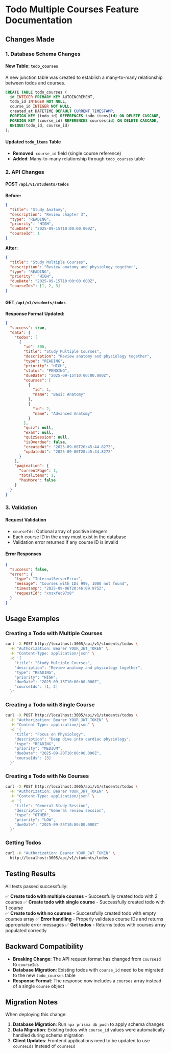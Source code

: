 # Todo Multiple Courses Feature Documentation

## Changes Made

### 1. Database Schema Changes

#### New Table: `todo_courses`
A new junction table was created to establish a many-to-many relationship between todos and courses.

```sql
CREATE TABLE todo_courses (
  id INTEGER PRIMARY KEY AUTOINCREMENT,
  todo_id INTEGER NOT NULL,
  course_id INTEGER NOT NULL,
  created_at DATETIME DEFAULT CURRENT_TIMESTAMP,
  FOREIGN KEY (todo_id) REFERENCES todo_items(id) ON DELETE CASCADE,
  FOREIGN KEY (course_id) REFERENCES courses(id) ON DELETE CASCADE,
  UNIQUE(todo_id, course_id)
);
```

#### Updated `todo_items` Table
- **Removed**: `course_id` field (single course reference)
- **Added**: Many-to-many relationship through `todo_courses` table

### 2. API Changes

#### POST `/api/v1/students/todos`

**Before:**
```json
{
  "title": "Study Anatomy",
  "description": "Review chapter 3",
  "type": "READING",
  "priority": "HIGH",
  "dueDate": "2025-09-15T10:00:00.000Z",
  "courseId": 1
}
```

**After:**
```json
{
  "title": "Study Multiple Courses",
  "description": "Review anatomy and physiology together",
  "type": "READING",
  "priority": "HIGH",
  "dueDate": "2025-09-15T10:00:00.000Z",
  "courseIds": [1, 2, 3]
}
```

#### GET `/api/v1/students/todos`

**Response Format Updated:**
```json
{
  "success": true,
  "data": {
    "todos": [
      {
        "id": 306,
        "title": "Study Multiple Courses",
        "description": "Review anatomy and physiology together",
        "type": "READING",
        "priority": "HIGH",
        "status": "PENDING",
        "dueDate": "2025-09-15T10:00:00.000Z",
        "courses": [
          {
            "id": 1,
            "name": "Basic Anatomy"
          },
          {
            "id": 2,
            "name": "Advanced Anatomy"
          }
        ],
        "quiz": null,
        "exam": null,
        "quizSession": null,
        "isOverdue": false,
        "createdAt": "2025-09-06T20:45:44.827Z",
        "updatedAt": "2025-09-06T20:45:44.827Z"
      }
    ],
    "pagination": {
      "currentPage": 1,
      "totalItems": 1,
      "hasMore": false
    }
  }
}
```

### 3. Validation

#### Request Validation
- `courseIds`: Optional array of positive integers
- Each course ID in the array must exist in the database
- Validation error returned if any course ID is invalid

#### Error Responses
```json
{
  "success": false,
  "error": {
    "type": "InternalServerError",
    "message": "Courses with IDs 999, 1000 not found",
    "timestamp": "2025-09-06T20:46:09.975Z",
    "requestId": "xnzxfec97x8"
  }
}
```

## Usage Examples

### Creating a Todo with Multiple Courses

```bash
curl -X POST http://localhost:3005/api/v1/students/todos \
  -H "Authorization: Bearer YOUR_JWT_TOKEN" \
  -H "Content-Type: application/json" \
  -d '{
    "title": "Study Multiple Courses",
    "description": "Review anatomy and physiology together",
    "type": "READING",
    "priority": "HIGH",
    "dueDate": "2025-09-15T10:00:00.000Z",
    "courseIds": [1, 2]
  }'
```

### Creating a Todo with Single Course

```bash
curl -X POST http://localhost:3005/api/v1/students/todos \
  -H "Authorization: Bearer YOUR_JWT_TOKEN" \
  -H "Content-Type: application/json" \
  -d '{
    "title": "Focus on Physiology",
    "description": "Deep dive into cardiac physiology",
    "type": "READING",
    "priority": "MEDIUM",
    "dueDate": "2025-09-20T10:00:00.000Z",
    "courseIds": [3]
  }'
```

### Creating a Todo with No Courses

```bash
curl -X POST http://localhost:3005/api/v1/students/todos \
  -H "Authorization: Bearer YOUR_JWT_TOKEN" \
  -H "Content-Type: application/json" \
  -d '{
    "title": "General Study Session",
    "description": "General review session",
    "type": "OTHER",
    "priority": "LOW",
    "dueDate": "2025-09-25T10:00:00.000Z"
  }'
```

### Getting Todos

```bash
curl -H "Authorization: Bearer YOUR_JWT_TOKEN" \
  http://localhost:3005/api/v1/students/todos
```

## Testing Results

All tests passed successfully:

✅ **Create todo with multiple courses** - Successfully created todo with 2 courses
✅ **Create todo with single course** - Successfully created todo with 1 course  
✅ **Create todo with no courses** - Successfully created todo with empty courses array
✅ **Error handling** - Properly validates course IDs and returns appropriate error messages
✅ **Get todos** - Returns todos with courses array populated correctly

## Backward Compatibility

- **Breaking Change**: The API request format has changed from `courseId` to `courseIds`
- **Database Migration**: Existing todos with `course_id` need to be migrated to the new `todo_courses` table
- **Response Format**: The response now includes a `courses` array instead of a single `course` object

## Migration Notes

When deploying this change:

1. **Database Migration**: Run `npx prisma db push` to apply schema changes
2. **Data Migration**: Existing todos with `course_id` values were automatically handled during schema migration
3. **Client Updates**: Frontend applications need to be updated to use `courseIds` instead of `courseId`


